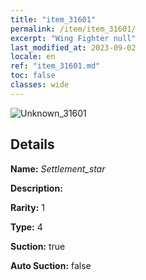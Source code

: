```yaml
---
title: "item_31601"
permalink: /item/item_31601/
excerpt: "Wing Fighter null"
last_modified_at: 2023-09-02
locale: en
ref: "item_31601.md"
toc: false
classes: wide
---
```



 ![Unknown_31601](/images/item/Settlement_star_p.png)



## Details

 **Name:** *Settlement_star* 

 **Description:** 

 **Rarity:** 1 

 **Type:** 4 

 **Suction:** true 

 **Auto Suction:** false 


